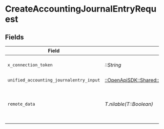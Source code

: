 # CreateAccountingJournalEntryRequest


## Fields

| Field                                                                                                                 | Type                                                                                                                  | Required                                                                                                              | Description                                                                                                           | Example                                                                                                               |
| --------------------------------------------------------------------------------------------------------------------- | --------------------------------------------------------------------------------------------------------------------- | --------------------------------------------------------------------------------------------------------------------- | --------------------------------------------------------------------------------------------------------------------- | --------------------------------------------------------------------------------------------------------------------- |
| `x_connection_token`                                                                                                  | *::String*                                                                                                            | :heavy_check_mark:                                                                                                    | The connection token                                                                                                  |                                                                                                                       |
| `unified_accounting_journalentry_input`                                                                               | [::OpenApiSDK::Shared::UnifiedAccountingJournalentryInput](../../models/shared/unifiedaccountingjournalentryinput.md) | :heavy_check_mark:                                                                                                    | N/A                                                                                                                   |                                                                                                                       |
| `remote_data`                                                                                                         | *T.nilable(T::Boolean)*                                                                                               | :heavy_minus_sign:                                                                                                    | Set to true to include data from the original Accounting software.                                                    | false                                                                                                                 |
